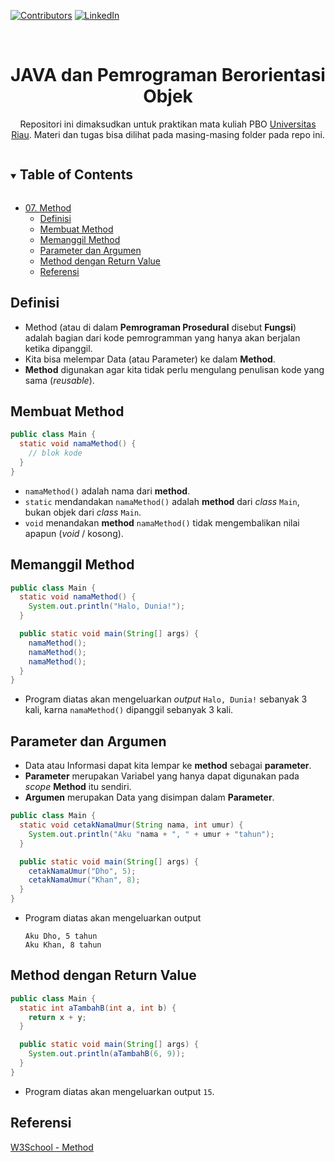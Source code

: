 [![Contributors][contributors-shield]][contributors-url]
[![LinkedIn][linkedin-shield]][linkedin-url]

<br />
<p align="center" id="top">
  <h1 style="padding-bottom:0" align="center">JAVA dan Pemrograman Berorientasi Objek</h1>
  <p align="center">
    Repositori ini dimaksudkan untuk praktikan mata kuliah PBO <a href="https://unri.ac.id/en/">Universitas Riau</a>. Materi dan tugas bisa dilihat pada masing-masing folder pada repo ini.
    <br />
  </p>
</p>

<!-- TABLE OF CONTENTS -->
<details open="open">
  <summary><h2 style="display: inline-block">Table of Contents</h2></summary>
  <ul>
    <li>
      <a href="#top">07. Method</a>
      <ul>
        <li><a href="#definisi">Definisi</a></li>
        <li><a href="#membuat-method">Membuat Method</a></li>
        <li><a href="#memanggil-method">Memanggil Method</a></li>
        <li><a href="#parameter-dan-argumen">Parameter dan Argumen</a></li>
        <li><a href="method-dengan-return-value">Method dengan Return Value</a></li>
        <li><a href="#referensi">Referensi</a></li>
      </ul>
    </li>
  </ul>
</details>

## Definisi

- Method (atau di dalam **Pemrograman Prosedural** disebut **Fungsi**) adalah bagian dari kode pemrogramman yang hanya akan berjalan ketika dipanggil.
- Kita bisa melempar Data (atau Parameter) ke dalam **Method**.
- **Method** digunakan agar kita tidak perlu mengulang penulisan kode yang sama (_reusable_).

## Membuat Method

```java
public class Main {
  static void namaMethod() {
    // blok kode
  }
}
```

- `namaMethod()` adalah nama dari **method**.
- `static` mendandakan `namaMethod()` adalah **method** dari _class_ `Main`, bukan objek dari _class_ `Main`.
- `void` menandakan **method** `namaMethod()` tidak mengembalikan nilai apapun (_void_ / kosong).

## Memanggil Method

```java
public class Main {
  static void namaMethod() {
    System.out.println("Halo, Dunia!");
  }

  public static void main(String[] args) {
    namaMethod();
    namaMethod();
    namaMethod();
  }
}
```

- Program diatas akan mengeluarkan _output_ `Halo, Dunia!` sebanyak 3 kali, karna `namaMethod()` dipanggil sebanyak 3 kali.

## Parameter dan Argumen

- Data atau Informasi dapat kita lempar ke **method** sebagai **parameter**.
- **Parameter** merupakan Variabel yang hanya dapat digunakan pada _scope_ **Method** itu sendiri.
- **Argumen** merupakan Data yang disimpan dalam **Parameter**.

```java
public class Main {
  static void cetakNamaUmur(String nama, int umur) {
    System.out.println("Aku "nama + ", " + umur + "tahun");
  }

  public static void main(String[] args) {
    cetakNamaUmur("Dho", 5);
    cetakNamaUmur("Khan", 8);
  }
}
```

- Program diatas akan mengeluarkan output
  ```
  Aku Dho, 5 tahun
  Aku Khan, 8 tahun
  ```

## Method dengan Return Value

```java
public class Main {
  static int aTambahB(int a, int b) {
    return x + y;
  }

  public static void main(String[] args) {
    System.out.println(aTambahB(6, 9));
  }
}
```

- Program diatas akan mengeluarkan output `15`.

## Referensi

[W3School - Method](https://www.w3schools.com/java/java_methods.asp)

[contributors-shield]: https://img.shields.io/github/contributors/arridhow/web-resume.svg?style=for-the-badge
[contributors-url]: https://github.com/arridhow/java-oop/graphs/contributors
[linkedin-shield]: https://img.shields.io/badge/-LinkedIn-black.svg?style=for-the-badge&logo=linkedin&colorB=555
[linkedin-url]: https://linkedin.com/in/arridhopradana
